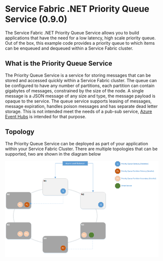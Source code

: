 # Service Fabric .NET Priority Queue Service (0.9.0)

The Service Fabric .NET Priority Queue Service allows you to build applications that have the need for a low latency, high scale priority queue. Out of the box, this example code provides a priority queue to which items can be enqueued and dequeued within a Service Fabric cluster.  

## What is the Priority Queue Service
The Priority Queue Service is a service for storing messages that can be stored and accessed quickly within a Service Fabric cluster. The queue can be configured to have any number of partitions, each partition can contain gigabytes of messages, constrained by the size of the node. A single message is a JSON message of any size and type, the message payload is opaque to the service. The queue service supports leasing of messages, message expiration, handles poison messages and has separate dead letter storage. This is not intended meet the needs of a pub-sub service, [Azure Event Hubs](https://azure.microsoft.com/en-us/services/event-hubs/) is intended for that purpose.

## Topology
The Priority Queue Service can be deployed as part of your application within your Service Fabric Cluster. There are multiple topologies that can be supported, two are shown in the diagram below

![Topology](../images/queue-cluster-topology.png)

